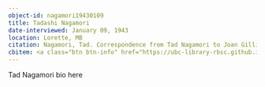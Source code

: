 ```yaml
---
object-id: nagamori19430109
title: Tadashi Nagamori
date-interviewed: January 09, 1943
location: Lorette, MB
citation: Nagamori, Tad. Correspondence from Tad Nagamori to Joan Gillis. 9 January 1943. RBSC-ARC-1786-01-65. Joan Gillis fonds. University of British Columbia Library Rare Books and Special Collections, Vancouver, Canada.
cbitem: <a class="btn btn-info" href="https://ubc-library-rbsc.github.io/gillis-2021/item.html?id=gillis013">View Item</a>
---
```


Tad Nagamori bio here
